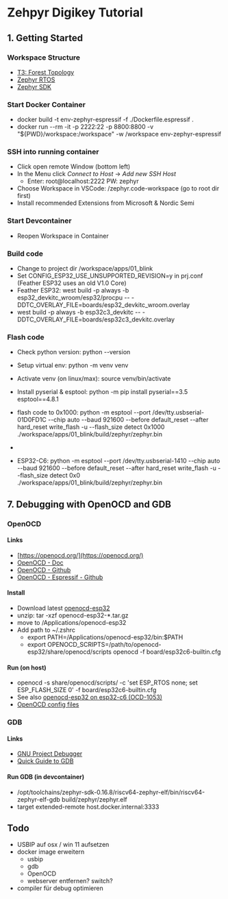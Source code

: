 # Zehpyr Digikey Tutorial

## 1. Getting Started
### Workspace Structure

* [T3: Forest Topology](https://docs.zephyrproject.org/latest/develop/west/workspaces.html)
* [Zephyr RTOS](https://github.com/zephyrproject-rtos/zephyr)
* [Zephyr SDK](https://github.com/zephyrproject-rtos/sdk-ng)

### Start Docker Container
*  docker build -t env-zephyr-espressif -f ./Dockerfile.espressif .
*  docker run --rm -it -p 2222:22 -p 8800:8800 -v "${PWD}/workspace:/workspace" -w /workspace env-zephyr-espressif

### SSH into running container
* Click open remote Window (bottom left)
* In the Menu click *Connect to Host* -> *Add new SSH Host* 
	* Enter: root@localhost:2222 PW: zephyr
* Choose Workspace in VSCode: /zephyr.code-workspace (go to root dir first)
* Install recommended Extensions from Microsoft & Nordic Semi

### Start Devcontainer
* Reopen Workspace in Container

### Build code
* Change to project dir /workspace/apps/01_blink
* Set CONFIG_ESP32_USE_UNSUPPORTED_REVISION=y in prj.conf (Feather ESP32 uses an old V1.0 Core)
* Feather ESP32: west build -p always -b esp32_devkitc_wroom/esp32/procpu -- -DDTC_OVERLAY_FILE=boards/esp32_devkitc_wroom.overlay
* west build -p always -b esp32c3_devkitc -- -DDTC_OVERLAY_FILE=boards/esp32c3_devkitc.overlay

### Flash code
* Check python version: python --version
* Setup virtual env: python -m venv venv
* Activate venv (on linux/max): source venv/bin/activate


* Install pyserial & esptool: python -m pip install pyserial==3.5 esptool==4.8.1
* flash code to 0x1000: python -m esptool --port /dev/tty.usbserial-01D0FD1C --chip auto --baud 921600 --before default_reset --after hard_reset write_flash -u --flash_size detect 0x1000 ./workspace/apps/01_blink/build/zephyr/zephyr.bin
* 
* ESP32-C6: python -m esptool --port /dev/tty.usbserial-1410 --chip auto --baud 921600 --before default_reset --after hard_reset write_flash -u --flash_size detect 0x0 ./workspace/apps/01_blink/build/zephyr/zephyr.bin


## 7. Debugging with OpenOCD and GDB
### OpenOCD
#### Links
* [https://openocd.org/](https://openocd.org/)
* [OpenOCD - Doc](https://openocd.org/doc-release/html/index.html)
* [OpenOCD - Github](https://github.com/openocd-org/openocd)
* [OpenOCD - Espressif - Github](https://github.com/espressif/openocd-esp32)
  
#### Install
* Download latest [openocd-esp32](https://github.com/espressif/openocd-esp32/releases)
* unzip: tar -xzf openocd-esp32-*.tar.gz
* move to /Applications/openocd-esp32
* Add path to ~/.zshrc
  * export PATH=/Applications/openocd-esp32/bin:$PATH
  * export OPENOCD_SCRIPTS=/path/to/openocd-esp32/share/openocd/scripts
openocd -f board/esp32c6-builtin.cfg

#### Run (on host)
* openocd -s share/openocd/scripts/ -c 'set ESP_RTOS none; set ESP_FLASH_SIZE 0' -f board/esp32c6-builtin.cfg
* See also [openocd-esp32 on esp32-c6 (OCD-1053)](https://github.com/espressif/openocd-esp32/issues/350#issuecomment-2571331057)
* [OpenOCD config files](https://github.com/espressif/openocd-esp32/tree/master/tcl/board)

### GDB 
#### Links
* [GNU Project Debugger](https://sourceware.org/gdb/)
* [Quick Guide to GDB](https://beej.us/guide/bggdb/)
#### Run GDB (in devcontainer)
* /opt/toolchains/zephyr-sdk-0.16.8/riscv64-zephyr-elf/bin/riscv64-zephyr-elf-gdb build/zephyr/zephyr.elf
* target extended-remote host.docker.internal:3333 

## Todo
* USBIP auf osx / win 11 aufsetzen
* docker image erweitern
	* usbip
	* gdb
	* OpenOCD
	* webserver entfernen? switch?	
* compiler für debug optimieren